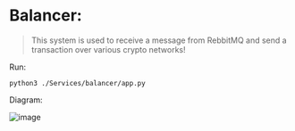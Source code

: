 Balancer:
======

> This system is used to receive a message from RebbitMQ and send a transaction over various crypto networks!

Run: 
```shell
python3 ./Services/balancer/app.py
```
Diagram:

![image](https://user-images.githubusercontent.com/84931791/168569183-f9486b81-d133-4170-936d-30cf8f6ac2f7.png)
